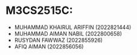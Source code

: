 # M3CS2515C:
- MUHAMMAD KHAIRUL ARIFFIN (2022821444)
- MUHAMMAD AIMAN NABIL (2022800658)
- RUSYDAN FAWWAZ (2022855926)
- AFIQ AIMAN (2022856056)
